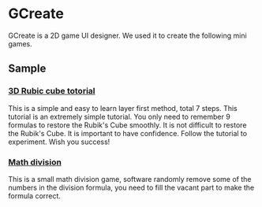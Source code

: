 # GCreate

GCreate is a 2D game UI designer. We used it to create the following mini games.

## Sample
### [3D Rubic cube totorial](https://fy-create.github.io/GCreate/demo/cube/)
This is a simple and easy to learn layer first method, total 7 steps. This tutorial is an extremely simple tutorial. You only need to remember 9 formulas to restore the Rubik's Cube smoothly. It is not difficult to restore the Rubik's Cube. It is important to have confidence. Follow the tutorial to experiment. Wish you success!

### [Math division](https://fy-create.github.io/GCreate/demo/division/)
This is a small math division game, software randomly remove some of the numbers in the division formula, you need to fill the vacant part to make the formula correct.
